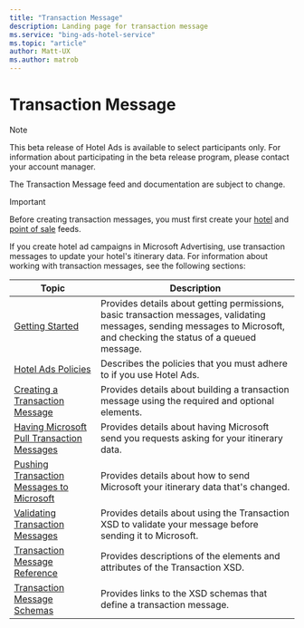 ```yaml
---
title: "Transaction Message"
description: Landing page for transaction message
ms.service: "bing-ads-hotel-service"
ms.topic: "article"
author: Matt-UX
ms.author: matrob
---
```


# Transaction Message

> [!NOTE]
> This beta release of Hotel Ads is available to select participants only. For information about participating in the beta release program, please contact your account manager.
>
> The Transaction Message feed and documentation are subject to change.

> [!IMPORTANT]
> Before creating transaction messages, you must first create your [hotel](../hotel-feed/hotel-feed.md) and [point of sale](../pos-feed/pos-feed.md) feeds.

If you create hotel ad campaigns in Microsoft Advertising, use transaction messages to update your hotel's itinerary data. For information about working with transaction messages, see the following sections: 

|Topic|Description
|-|-
|[Getting Started](../transaction-message/get-started.md)|Provides details about getting permissions, basic transaction messages, validating messages, sending messages to Microsoft, and checking the status of a queued message.
|[Hotel Ads Policies](https://advertise.bingads.microsoft.com/en-us/resources/policies/pilot-programs#Hotel%20Ads)|Describes the policies that you must adhere to if you use Hotel Ads.
|[Creating a Transaction Message](../transaction-message/create-transaction-message.md)|Provides details about building a transaction message using the required and optional elements.
|[Having Microsoft Pull Transaction Messages](../transaction-message/pull-transaction-message.md)|Provides details about having Microsoft send you requests asking for your itinerary data.
|[Pushing Transaction Messages to Microsoft](../transaction-message/push-transaction-message.md)|Provides details about how to send Microsoft your itinerary data that's changed.
|[Validating Transaction Messages](../transaction-message/validate-transaction-message.md)|Provides details about using the Transaction XSD to validate your message before sending it to Microsoft.
|[Transaction Message Reference](../transaction-message/reference.md)|Provides descriptions of the elements and attributes of the Transaction XSD.
|[Transaction Message Schemas](../transaction-message/schemas.md)|Provides links to the XSD schemas that define a transaction message.



